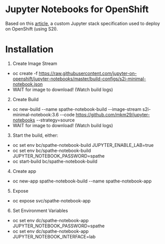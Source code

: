 # Jupyter Notebooks for OpenShift  

Based on this [article](https://github.com/jupyter-on-openshift/jupyter-notebooks), a custom Jupyter stack specification used to deploy on OpenShift (using S2I). 

# Installation

1. Create Image Stream
  * oc create -f https://raw.githubusercontent.com/jupyter-on-openshift/jupyter-notebooks/master/build-configs/s2i-minimal-notebook.json
  * WAIT for image to download! (Watch build logs)
2. Create Build
  * oc new-build --name spathe-notebook-build --image-stream s2i-minimal-notebook:3.6 --code https://github.com/mkm29/jupyter-notebooks --strategy=source
  * WAIT for image to download! (Watch build logs)  
3. Start the build, either:
  * oc set env bc/spathe-notebook-build JUPYTER_ENABLE_LAB=true
  * oc set env bc/spathe-notebook-build JUPYTER_NOTEBOOK_PASSWORD=spathe
  * oc start-build bc/spathe-notebook-build
4. Create app
  * oc new-app spathe-notebook-build --name spathe-notebook-app
5. Expose  
  * oc expose svc/spathe-notebook-app
6. Set Environment Variables  
  * oc set env dc/spathe-notebook-app JUPYTER_NOTEBOOK_PASSWORD=spathe  
  * oc set env dc/spathe-notebook-app JUPYTER_NOTEBOOK_INTERFACE=lab  